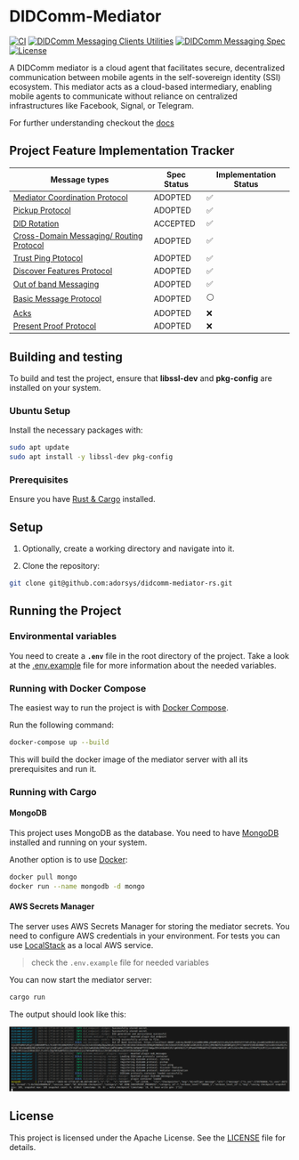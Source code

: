# DIDComm-Mediator

[![CI](https://github.com/adorsys/didcomm-mediator-rs/actions/workflows/rust.yml/badge.svg)](https://github.com/adorsys/didcomm-mediator-rs/actions/workflows/rust.yml)
[![DIDComm Messaging Clients Utilities](https://img.shields.io/badge/DIDComm%20Messaging%20Clients%20Utilities-repo-blue.svg)](https://github.com/adorsys/didcomm-messaging-clients-utilities)
[![DIDComm Messaging Spec](https://img.shields.io/badge/DIDComm%20Messaging-Specification-blue.svg)](https://identity.foundation/didcomm-messaging/spec/)
[![License](https://img.shields.io/badge/license-Apache%202.0-brightgreen.svg)](https://github.com/adorsys/didcomm-mediator-rs/blob/main/LICENSE)

A DIDComm mediator is a cloud agent that facilitates secure, decentralized communication between mobile agents in the self-sovereign identity (SSI) ecosystem. This mediator acts as a cloud-based intermediary, enabling mobile agents to communicate without reliance on centralized infrastructures like Facebook, Signal, or Telegram.

For further understanding checkout the [docs](docs/mediator-doc.md)  

## Project Feature Implementation Tracker

|Message types  | Spec Status | Implementation Status|
|---------------|-------------|----------------------|
|[Mediator Coordination Protocol](https://didcomm.org/coordinate-mediation/2.0/)| ADOPTED| ✅|
|[Pickup Protocol](https://didcomm.org/messagepickup/3.0/)| ADOPTED | ✅ |
|[DID Rotation](https://didcomm.org/book/v2/didrotation) | ACCEPTED | ✅ |
|[Cross-Domain Messaging/ Routing Protocol](https://identity.foundation/didcomm-messaging/spec/#routing-protocol-20) | ADOPTED | ✅|
|[Trust Ping Ptotocol](https://identity.foundation/didcomm-messaging/spec/#trust-ping-protocol-20) | ADOPTED|✅|
|[Discover Features Protocol](https://didcomm.org/discover-features/2.0/) | ADOPTED | ✅ |
|[Out of band Messaging](https://identity.foundation/didcomm-messaging/spec/#out-of-band-messages) | ADOPTED | ✅|
|[Basic Message Protocol](https://didcomm.org/basicmessage/2.0/#:~:text=The%20BasicMessage%20protocol%20describes%20a,message%20type%20used%20to%20communicate.) | ADOPTED|⚪|
|[Acks](https://github.com/hyperledger/aries-rfcs/tree/main/features/0015-acks)| ADOPTED |❌ |
|[Present Proof Protocol](https://didcomm.org/present-proof/3.0/)| ADOPTED | ❌|

## Building and testing

To build and test the project, ensure that **libssl-dev** and **pkg-config** are installed on your system.

### Ubuntu Setup

Install the necessary packages with:

```sh
sudo apt update
sudo apt install -y libssl-dev pkg-config
```

### Prerequisites

Ensure you have [Rust & Cargo](https://www.rust-lang.org/tools/install) installed.

## Setup

1. Optionally, create a working directory and navigate into it.

2. Clone the repository:

```sh
git clone git@github.com:adorsys/didcomm-mediator-rs.git
```

## Running the Project

### Environmental variables

You need to create a **`.env`** file in the root directory of the project. Take a look at the [.env.example](.env.example) file for more information about the needed variables.

### Running with Docker Compose

The easiest way to run the project is with [Docker Compose](https://docs.docker.com/compose/).

Run the following command:

```sh
docker-compose up --build
```

This will build the docker image of the mediator server with all its prerequisites and run it.

### Running with Cargo

#### MongoDB

This project uses MongoDB as the database. You need to have [MongoDB](https://www.mongodb.com) installed and running on your system.

Another option is to use [Docker](https://www.docker.com):

```sh
docker pull mongo
docker run --name mongodb -d mongo
```

#### AWS Secrets Manager

The server uses AWS Secrets Manager for storing the mediator secrets. You need to configure AWS credentials in your environment. For tests you can use [LocalStack](https://localstack.cloud/) as a local AWS service.

> check the `.env.example` file for needed variables

You can now start the mediator server:

```sh
cargo run
```

The output should look like this:

![image](docs/server-output.webp)

## License

This project is licensed under the Apache License. See the [LICENSE](https://github.com/adorsys/didcomm-mediator-rs/blob/main/LICENSE) file for details.
